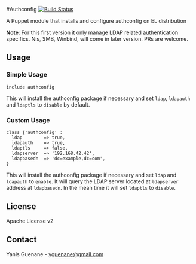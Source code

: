 #Authconfig [![Build Status](https://travis-ci.org/Spredzy/puppet-authconfig.png)](https://travis-ci.org/Spredzy/puppet-authconfig)

A Puppet module that installs and configure authconfig on EL distribution

**Note**: For this first version it only manage LDAP related authentication specifics.
          Nis, SMB, Winbind, will come in later version. PRs are welcome.

## Usage

### Simple Usage

    include authconfig

This will install the authconfig package if necessary and set `ldap`, `ldapauth` and `ldaptls` to `disable` by default.

### Custom Usage

    class {'authconfig' :
      ldap        => true,
      ldapauth    => true,
      ldaptls     => false,
      ldapserver  => '192.168.42.42',
      ldapbasedn  => 'dc=example,dc=com',
    }

This will install the authconfig package if necessary and set `ldap` and `ldapauth` to `enable`. It will query the LDAP server located at `ldapserver` address at `ldapbasedn`.
In the mean time it will set `ldaptls` to `disable`.

## License

Apache License v2


## Contact

Yanis Guenane - yguenane@gmail.com
